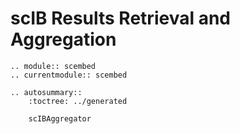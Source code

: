 # scIB Results Retrieval and Aggregation

```{eval-rst}
.. module:: scembed
.. currentmodule:: scembed

.. autosummary::
    :toctree: ../generated

    scIBAggregator
```
